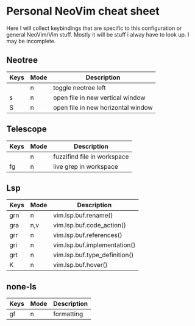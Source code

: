 # Personal NeoVim cheat sheet

Here I  will collect keybindings that are specific to this configuration or general NeoVim/Vim stuff. Mostly it will be stuff i alway have to look up.
I may be incomplete.

## Neotree

|Keys|Mode|Description|
|---|---|---|
|<C-n>|n|toggle neotree left|
|s|n|open file in new vertical window|
|S|n|open file in new horizontal window|

## Telescope

|Keys|Mode|Description|
|---|---|---|
|<C-p>|n|fuzzifind file in workspace|
|<Leader>fg|n|live grep in workspace|

## Lsp

|Keys|Mode|Description|
|---|---|---|
|grn|n|vim.lsp.buf.rename()|
|gra|n,v|vim.lsp.buf.code_action()|
|grr|n|vim.lsp.buf.references()|
|gri|n|vim.lsp.buf.implementation()|
|grt|n|vim.lsp.buf.type_definition()|
|K|n|vim.lsp.buf.hover()|

## none-ls

|Keys|Mode|Description|
|---|---|---|
|<leader>gf|n|formatting|
